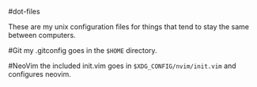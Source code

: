 #dot-files

These are my unix configuration files for things that tend to stay the same between computers. 

#Git
my .gitconfig goes in the `$HOME` directory.

#NeoVim
the included init.vim goes in `$XDG_CONFIG/nvim/init.vim` and configures neovim. 
